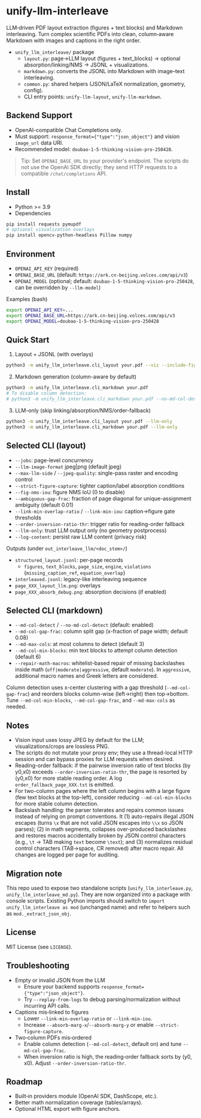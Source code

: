 
# unify-llm-interleave

LLM‑driven PDF layout extraction (figures + text blocks) and Markdown interleaving. Turn complex scientific PDFs into clean, column‑aware Markdown with images and captions in the right order.

- `unify_llm_interleave/` package
  - `layout.py`: page→LLM layout (figures + text_blocks) → optional absorption/linking/NMS → JSONL + visualizations.
  - `markdown.py`: converts the JSONL into Markdown with image–text interleaving.
  - `common.py`: shared helpers (JSON/LaTeX normalization, geometry, config).
  - CLI entry points: `unify-llm-layout`, `unify-llm-markdown`.

## Backend Support

- OpenAI-compatible Chat Completions only.
- Must support: `response_format={"type":"json_object"}` and vision `image_url` data URI.
- Recommended model: `doubao-1-5-thinking-vision-pro-250428`.

> Tip: Set `OPENAI_BASE_URL` to your provider's endpoint. The scripts do not use the OpenAI SDK directly; they send HTTP requests to a compatible `/chat/completions` API.

## Install

- Python >= 3.9
- Dependencies

```bash
pip install requests pymupdf
# optional visualization overlays
pip install opencv-python-headless Pillow numpy
```

## Environment

- `OPENAI_API_KEY` (required)
- `OPENAI_BASE_URL` (default: `https://ark.cn-beijing.volces.com/api/v3`)
- `OPENAI_MODEL` (optional; default: `doubao-1-5-thinking-vision-pro-250428`, can be overridden by `--llm-model`)

Examples (bash)

```bash
export OPENAI_API_KEY=...
export OPENAI_BASE_URL=https://ark.cn-beijing.volces.com/api/v3
export OPENAI_MODEL=doubao-1-5-thinking-vision-pro-250428
```

## Quick Start

1) Layout + JSONL (with overlays)

```bash
python3 -m unify_llm_interleave.cli_layout your.pdf --viz --include-figures --jobs 4
```

2) Markdown generation (column-aware by default)

```bash
python3 -m unify_llm_interleave.cli_markdown your.pdf
# To disable column detection:
# python3 -m unify_llm_interleave.cli_markdown your.pdf --no-md-col-detect
```

3) LLM-only (skip linking/absorption/NMS/order-fallback)

```bash
python3 -m unify_llm_interleave.cli_layout your.pdf --llm-only
python3 -m unify_llm_interleave.cli_markdown your.pdf --llm-only
```

## Selected CLI (layout)

- `--jobs`: page-level concurrency
- `--llm-image-format` jpeg|png (default jpeg)
- `--max-llm-side` / `--jpeg-quality`: single-pass raster and encoding control
- `--strict-figure-capture`: tighter caption/label absorption conditions
- `--fig-nms-iou`: figure NMS IoU (0 to disable)
- `--ambiguous-gap-frac`: fraction of page diagonal for unique-assignment ambiguity (default 0.01)
- `--link-min-overlap-ratio` / `--link-min-iou`: caption→figure gate thresholds
- `--order-inversion-ratio-thr`: trigger ratio for reading-order fallback
- `--llm-only`: trust LLM output only (no geometry postprocess)
- `--log-content`: persist raw LLM content (privacy risk)

Outputs (under `out_interleave_llm/<doc_stem>/`)

- `structured_layout.jsonl`: per-page records
  - `figures`, `text_blocks`, `page_size`, `engine`, `violations` {`missing_caption_ref`, `equation_overlap`}
- `interleaved.jsonl`: legacy-like interleaving sequence
- `page_XXX_layout_llm.png`: overlays
- `page_XXX_absorb_debug.png`: absorption decisions (if enabled)

## Selected CLI (markdown)

- `--md-col-detect` / `--no-md-col-detect` (default: enabled)
- `--md-col-gap-frac`: column split gap (x-fraction of page width; default 0.08)
- `--md-max-cols`: at most columns to detect (default 3)
- `--md-col-min-blocks`: min text blocks to attempt column detection (default 6)
- `--repair-math-macros`: whitelist-based repair of missing backslashes inside math (`off|moderate|aggressive`, default `moderate`). In `aggressive`, additional macro names and Greek letters are considered.

Column detection uses x-center clustering with a gap threshold (`--md-col-gap-frac`) and reorders blocks column-wise (left→right) then top→bottom. Tune `--md-col-min-blocks`, `--md-col-gap-frac`, and `--md-max-cols` as needed.

## Notes

- Vision input uses lossy JPEG by default for the LLM; visualizations/crops are lossless PNG.
- The scripts do not mutate your proxy env; they use a thread-local HTTP session and can bypass proxies for LLM requests when desired.
- Reading-order fallback: if the pairwise inversion ratio of text blocks (by y0,x0) exceeds `--order-inversion-ratio-thr`, the page is resorted by (y0,x0) for more stable reading order. A log `order_fallback_page_XXX.txt` is emitted.
- For two-column pages where the left column begins with a large figure (few text blocks at the top-left), consider reducing `--md-col-min-blocks` for more stable column detection.
- Backslash handling: the parser tolerates and repairs common issues instead of relying on prompt conventions. It (1) auto-repairs illegal JSON escapes (turns `\x` that are not valid JSON escapes into `\\x` so JSON parses); (2) in math segments, collapses over-produced backslashes and restores macros accidentally broken by JSON control characters (e.g., `\t` → TAB making `text` become `\text`); and (3) normalizes residual control characters (TAB→space, CR removed) after macro repair. All changes are logged per page for auditing.

## Migration note

This repo used to expose two standalone scripts (`unify_llm_interleave.py`, `unify_llm_interleave_md.py`).
They are now organized into a package with console scripts. Existing Python imports should switch to
`import unify_llm_interleave as mod` (unchanged name) and refer to helpers such as `mod._extract_json_obj`.

## License

MIT License (see `LICENSE`).

## Troubleshooting

- Empty or invalid JSON from the LLM
  - Ensure your backend supports `response_format={"type":"json_object"}`.
  - Try `--replay-from-logs` to debug parsing/normalization without incurring API calls.
- Captions mis‑linked to figures
  - Lower `--link-min-overlap-ratio` or `--link-min-iou`.
  - Increase `--absorb-marg-x`/`--absorb-marg-y` or enable `--strict-figure-capture`.
- Two‑column PDFs mis‑ordered
  - Enable column detection (`--md-col-detect`, default on) and tune `--md-col-gap-frac`.
  - When inversion ratio is high, the reading‑order fallback sorts by (y0, x0). Adjust `--order-inversion-ratio-thr`.

## Roadmap

- Built‑in providers module (OpenAI SDK, DashScope, etc.).
- Better math normalization coverage (tables/arrays).
- Optional HTML export with figure anchors.
